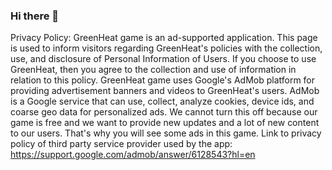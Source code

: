 ### Hi there 👋

Privacy Policy:
  GreenHeat game is an ad-supported application.
  This page is used to inform visitors regarding GreenHeat's policies with the collection, use, and disclosure of Personal Information of Users.
  If you choose to use GreenHeat, then you agree to the collection and use of information in relation to this policy.
  GreenHeat game uses Google's AdMob platform for providing advertisement banners and videos to GreenHeat's users.
  AdMob is a Google service that can use, collect, analyze cookies, device ids, and coarse geo data for personalized ads.
  We cannot turn this off because our game is free and we want to provide new updates and a lot of new content to our users.
  That's why you will see some ads in this game.
  Link to privacy policy of third party service provider used by the app:
  https://support.google.com/admob/answer/6128543?hl=en
